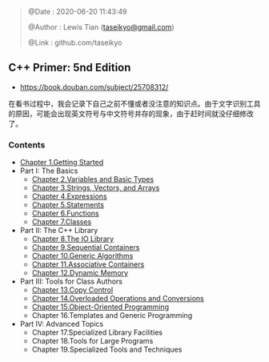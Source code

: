 > @Date    : 2020-06-20 11:43:49
>
> @Author  : Lewis Tian (taseikyo@gmail.com)
>
> @Link    : github.com/taseikyo

## C++ Primer: 5nd Edition

- https://book.douban.com/subject/25708312/

在看书过程中，我会记录下自己之前不懂或者没注意的知识点。由于文字识别工具的原因，可能会出现英文符号与中文符号并存的现象，由于赶时间就没仔细修改了。

### Contents

- [Chapter 1.Getting Started](src/01.getting-started.md)
- Part I: The Basics
	- [Chapter 2.Variables and Basic Types](src/02.variables-and-basic-types.md)
	- [Chapter 3.Strings, Vectors, and Arrays](src/03.strings-vectors-and-arrays.md)
	- [Chapter 4.Expressions](src/04.expressions.md)
	- [Chapter 5.Statements](src/05.statements.md)
	- [Chapter 6.Functions](src/06.functions.md)
	- [Chapter 7.Classes](src/07.classes.md)
- Part II: The C++ Library
	- [Chapter 8.The IO Library](src/08.the-io-library.md)
	- [Chapter 9.Sequential Containers](src/09.sequential-containers.md)
	- [Chapter 10.Generic Algorithms](src/10.generic-algorithms.md)
	- [Chapter 11.Associative Containers](src/11.associative-containers.md)
	- [Chapter 12.Dynamic Memory](src/12.dynamic-memory.md)
- Part III: Tools for Class Authors
	- [Chapter 13.Copy Control](src/13.copy-control.md)
	- [Chapter 14.Overloaded Operations and Conversions](src/14.overloaded-operations-and-conversions.md)
	- [Chapter 15.Object-Oriented Programming](src/15.object-oriented-programming.md)
	- Chapter 16.Templates and Generic Programming
- Part IV: Advanced Topics
	- Chapter 17.Specialized Library Facilities
	- Chapter 18.Tools for Large Programs
	- Chapter 19.Specialized Tools and Techniques